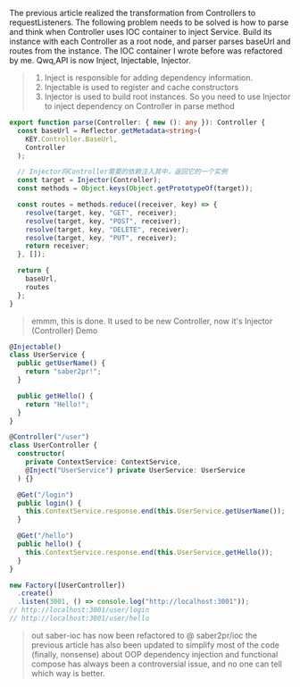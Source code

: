 The previous article realized the transformation from Controllers to requestListeners. The following problem needs to be solved is how to parse and think when Controller uses IOC container to inject Service.
Build its instance with each Controller as a root node, and parser parses baseUrl and routes from the instance.
The IOC container I wrote before was refactored by me. Qwq,API is now Inject, Injectable, Injector.
> 1. Inject is responsible for adding dependency information.
> 2. Injectable is used to register and cache constructors
> 3. Injector is used to build root instances.
So you need to use Injector to inject dependency on Controller in parse method
```typescript
export function parse(Controller: { new (): any }): Controller {
  const baseUrl = Reflector.getMetadata<string>(
    KEY.Controller.BaseUrl,
    Controller
  );

  // Injector将Controller需要的依赖注入其中，返回它的一个实例
  const target = Injector(Controller);
  const methods = Object.keys(Object.getPrototypeOf(target));

  const routes = methods.reduce((receiver, key) => {
    resolve(target, key, "GET", receiver);
    resolve(target, key, "POST", receiver);
    resolve(target, key, "DELETE", receiver);
    resolve(target, key, "PUT", receiver);
    return receiver;
  }, []);

  return {
    baseUrl,
    routes
  };
}
```
> emmm, this is done. It used to be new Controller, now it's Injector (Controller)
Demo
```typescript
@Injectable()
class UserService {
  public getUserName() {
    return "saber2pr!";
  }

  public getHello() {
    return "Hello!";
  }
}

@Controller("/user")
class UserController {
  constructor(
    private ContextService: ContextService,
    @Inject("UserService") private UserService: UserService
  ) {}

  @Get("/login")
  public login() {
    this.ContextService.response.end(this.UserService.getUserName());
  }

  @Get("/hello")
  public hello() {
    this.ContextService.response.end(this.UserService.getHello());
  }
}

new Factory([UserController])
  .create()
  .listen(3001, () => console.log("http://localhost:3001"));
// http://localhost:3001/user/login
// http://localhost:3001/user/hello
```
> out saber-ioc has now been refactored to @ saber2pr/ioc
> the previous article has also been updated to simplify most of the code
(finally, nonsense) about OOP dependency injection and functional compose has always been a controversial issue, and no one can tell which way is better.